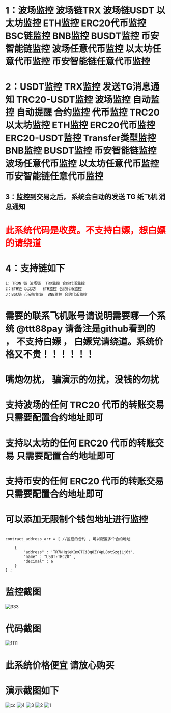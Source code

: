 # 1：波场监控 波场链TRX 波场链USDT 以太坊监控 ETH监控 ERC20代币监控  BSC链监控 BNB监控 BUSDT监控 币安智能链监控 波场任意代币监控 以太坊任意代币监控 币安智能链任意代币监控
# 2：USDT监控 TRX监控   发送TG消息通知 TRC20-USDT监控 波场监控 自动监控 自动提醒 合约监控 代币监控 TRC20   以太坊监控 ETH监控 ERC20代币监控  ERC20-USDT监控  Transfer类型监控  BNB监控 BUSDT监控 币安智能链监控 波场任意代币监控 以太坊任意代币监控 币安智能链任意代币监控
## 3：监控到交易之后， 系统会自动的发送 TG 纸飞机 消息通知 
# <font style="color:red">此系统代码是收费。不支持白嫖，想白嫖的请绕道 </font>
# 4：支持链如下
~~~
1: TRON 链 波场链  TRX监控 合约代币监控
2：ETH链 以太坊   ETH监控 合约代币监控
3：BSC链 币安智能链  BNB监控 合约代币监控
~~~
# 需要的联系飞机账号请说明需要哪一个系统  @ttt88pay  请备注是github看到的 ， 不支持白嫖 ， 白嫖党请绕道。系统价格又不贵！！！！！！
# 嘴炮勿扰， 骗演示的勿扰，没钱的勿扰

# 支持波场的任何 TRC20  代币的转账交易 只需要配置合约地址即可
# 支持以太坊的任何 ERC20  代币的转账交易 只需要配置合约地址即可
# 支持币安的任何 ERC20  代币的转账交易 只需要配置合约地址即可

# 可以添加无限制个钱包地址进行监控 
~~~

contract_address_arr = [ //监控的合约 , 可以配置多个合约地址
    
    {
        "address" : 'TR7NHqjeKQxGTCi8q8ZY4pL8otSzgjLj6t',
        "name" : "USDT-TRC20" , 
        "decimal" : 6 
    }    
] ;
~~~

# 监控截图

![333](https://github.com/debug8888/coin_montor_public/assets/93066952/ec2b4907-5cb5-4152-be0b-79b6270c158a)

# 代码截图
![1111](https://github.com/debug8888/coin_montor_public/assets/93066952/981528ed-bf6e-4d63-8c7d-3b2d1df2cf63)

# 此系统价格便宜 请放心购买

# 演示截图如下

![cc](https://github.com/debug8888/coin_montor_public/assets/93066952/4aa0fd63-103e-4c49-a285-2675a32562cb)
![4](https://github.com/debug8888/coin_montor_public/assets/93066952/ce80dedc-49c8-4dab-b61d-858b74edf1e3)
![3](https://github.com/debug8888/coin_montor_public/assets/93066952/8f78cfeb-e78f-4fff-accd-93d4c9334dc5)
![2](https://github.com/debug8888/coin_montor_public/assets/93066952/36fd9a2d-3b8e-4471-a0c1-ae6e0c4400db)
![1](https://github.com/debug8888/coin_montor_public/assets/93066952/5cb442b0-bde9-43fa-b4ef-0a8c99389756)
